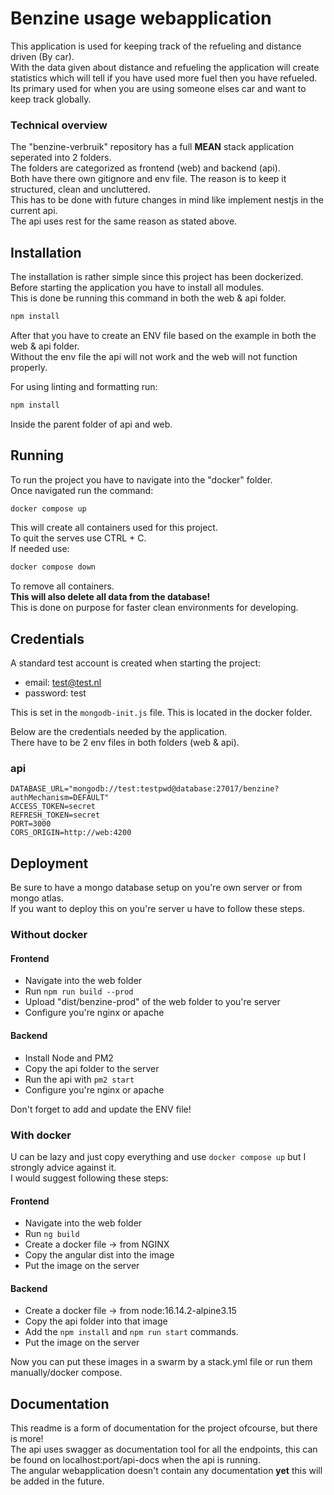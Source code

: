 # Benzine usage webapplication

This application is used for keeping track of the refueling and distance driven (By car). <br />
With the data given about distance and refueling the application will create statistics which will tell
if you have used more fuel then you have refueled. <br />
Its primary used for when you are using someone elses car and want to keep track globally.

### Technical overview

The "benzine-verbruik" repository has a full **MEAN** stack application seperated into 2 folders. <br />
The folders are categorized as frontend (web) and backend (api). <br />
Both have there own gitignore and env file. The reason is to keep it structured, clean and uncluttered. <br />
This has to be done with future changes in mind like implement nestjs in the current api. <br />
The api uses rest for the same reason as stated above.

## Installation

The installation is rather simple since this project has been dockerized. <br />
Before starting the application you have to install all modules. <br />
This is done be running this command in both the web & api folder.

```bash
npm install
```

After that you have to create an ENV file based on the example in both the web & api folder. <br />
Without the env file the api will not work and the web will not function properly. <br />

For using linting and formatting run:
```bash
npm install
```
Inside the parent folder of api and web.

## Running

To run the project you have to navigate into the "docker" folder. <br />
Once navigated run the command:

```bash
docker compose up
```

This will create all containers used for this project. <br />
To quit the serves use CTRL + C. <br />
If needed use:

```bash
docker compose down
```

To remove all containers. <br/>
**This will also delete all data from the database!** <br />
This is done on purpose for faster clean environments for developing.

## Credentials

A standard test account is created when starting the project:

-   email: test@test.nl
-   password: test

This is set in the `mongodb-init.js` file. This is located in the docker folder.

Below are the credentials needed by the application. <br />
There have to be 2 env files in both folders (web & api).

### api

```env
DATABASE_URL="mongodb://test:testpwd@database:27017/benzine?authMechanism=DEFAULT"
ACCESS_TOKEN=secret
REFRESH_TOKEN=secret
PORT=3000
CORS_ORIGIN=http://web:4200
```

## Deployment

Be sure to have a mongo database setup on you're own server or from mongo atlas. <br />
If you want to deploy this on you're server u have to follow these steps.

### Without docker

#### Frontend

-   Navigate into the web folder
-   Run `npm run build --prod`
-   Upload "dist/benzine-prod" of the web folder to you're server
-   Configure you're nginx or apache

#### Backend

-   Install Node and PM2
-   Copy the api folder to the server
-   Run the api with `pm2 start`
-   Configure you're nginx or apache

Don't forget to add and update the ENV file!

### With docker

U can be lazy and just copy everything and use `docker compose up` but I strongly advice against it. <br />
I would suggest following these steps:

#### Frontend

-   Navigate into the web folder
-   Run `ng build`
-   Create a docker file -> from NGINX
-   Copy the angular dist into the image
-   Put the image on the server

#### Backend

-   Create a docker file -> from node:16.14.2-alpine3.15
-   Copy the api folder into that image
-   Add the `npm install` and `npm run start` commands.
-   Put the image on the server

Now you can put these images in a swarm by a stack.yml file or run them manually/docker compose.

## Documentation

This readme is a form of documentation for the project ofcourse, but there is more! <br />
The api uses swagger as documentation tool for all the endpoints, this can be found on localhost:port/api-docs when the api is running. <br />
The angular webapplication doesn't contain any documentation **yet** this will be added in the future.
